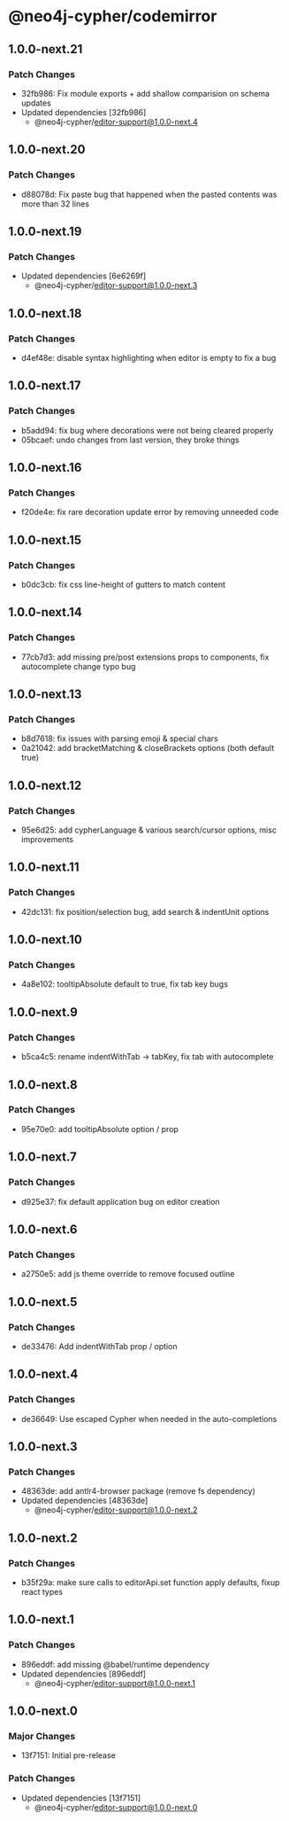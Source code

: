 # @neo4j-cypher/codemirror

## 1.0.0-next.21

### Patch Changes

- 32fb986: Fix module exports + add shallow comparision on schema updates
- Updated dependencies [32fb986]
  - @neo4j-cypher/editor-support@1.0.0-next.4

## 1.0.0-next.20

### Patch Changes

- d88078d: Fix paste bug that happened when the pasted contents was more than 32 lines

## 1.0.0-next.19

### Patch Changes

- Updated dependencies [6e6269f]
  - @neo4j-cypher/editor-support@1.0.0-next.3

## 1.0.0-next.18

### Patch Changes

- d4ef48e: disable syntax highlighting when editor is empty to fix a bug

## 1.0.0-next.17

### Patch Changes

- b5add94: fix bug where decorations were not being cleared properly
- 05bcaef: undo changes from last version, they broke things

## 1.0.0-next.16

### Patch Changes

- f20de4e: fix rare decoration update error by removing unneeded code

## 1.0.0-next.15

### Patch Changes

- b0dc3cb: fix css line-height of gutters to match content

## 1.0.0-next.14

### Patch Changes

- 77cb7d3: add missing pre/post extensions props to components, fix autocomplete change typo bug

## 1.0.0-next.13

### Patch Changes

- b8d7618: fix issues with parsing emoji & special chars
- 0a21042: add bracketMatching & closeBrackets options (both default true)

## 1.0.0-next.12

### Patch Changes

- 95e6d25: add cypherLanguage & various search/cursor options, misc improvements

## 1.0.0-next.11

### Patch Changes

- 42dc131: fix position/selection bug, add search & indentUnit options

## 1.0.0-next.10

### Patch Changes

- 4a8e102: tooltipAbsolute default to true, fix tab key bugs

## 1.0.0-next.9

### Patch Changes

- b5ca4c5: rename indentWithTab -> tabKey, fix tab with autocomplete

## 1.0.0-next.8

### Patch Changes

- 95e70e0: add tooltipAbsolute option / prop

## 1.0.0-next.7

### Patch Changes

- d925e37: fix default application bug on editor creation

## 1.0.0-next.6

### Patch Changes

- a2750e5: add js theme override to remove focused outline

## 1.0.0-next.5

### Patch Changes

- de33476: Add indentWithTab prop / option

## 1.0.0-next.4

### Patch Changes

- de36649: Use escaped Cypher when needed in the auto-completions

## 1.0.0-next.3

### Patch Changes

- 48363de: add antlr4-browser package (remove fs dependency)
- Updated dependencies [48363de]
  - @neo4j-cypher/editor-support@1.0.0-next.2

## 1.0.0-next.2

### Patch Changes

- b35f29a: make sure calls to editorApi.set function apply defaults, fixup react types

## 1.0.0-next.1

### Patch Changes

- 896eddf: add missing @babel/runtime dependency
- Updated dependencies [896eddf]
  - @neo4j-cypher/editor-support@1.0.0-next.1

## 1.0.0-next.0

### Major Changes

- 13f7151: Initial pre-release

### Patch Changes

- Updated dependencies [13f7151]
  - @neo4j-cypher/editor-support@1.0.0-next.0
